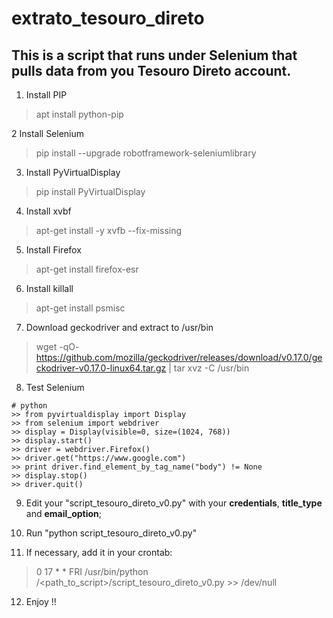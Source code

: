 # extrato_tesouro_direto
This is a script that runs under Selenium that pulls data from you Tesouro Direto account.
----
1. Install PIP
> apt install python-pip

2 Install Selenium
> pip install --upgrade robotframework-seleniumlibrary

3. Install PyVirtualDisplay
> pip install PyVirtualDisplay

4. Install xvbf
> apt-get install -y xvfb --fix-missing

5. Install Firefox
> apt-get install firefox-esr

6. Install killall
> apt-get install psmisc

7. Download geckodriver and extract to /usr/bin
> wget -qO- https://github.com/mozilla/geckodriver/releases/download/v0.17.0/geckodriver-v0.17.0-linux64.tar.gz | tar xvz -C /usr/bin

8. Test Selenium
```
# python
>> from pyvirtualdisplay import Display
>> from selenium import webdriver
>> display = Display(visible=0, size=(1024, 768))
>> display.start()
>> driver = webdriver.Firefox()
>> driver.get("https://www.google.com")
>> print driver.find_element_by_tag_name("body") != None
>> display.stop()
>> driver.quit()
```

9. Edit your "script_tesouro_direto_v0.py" with your **credentials**, **title_type** and **email_option**;

10. Run "python script_tesouro_direto_v0.py"

11. If necessary, add it in your crontab:
> 0 17 * * FRI /usr/bin/python /<path_to_script>/script_tesouro_direto_v0.py >> /dev/null

12. Enjoy !!
